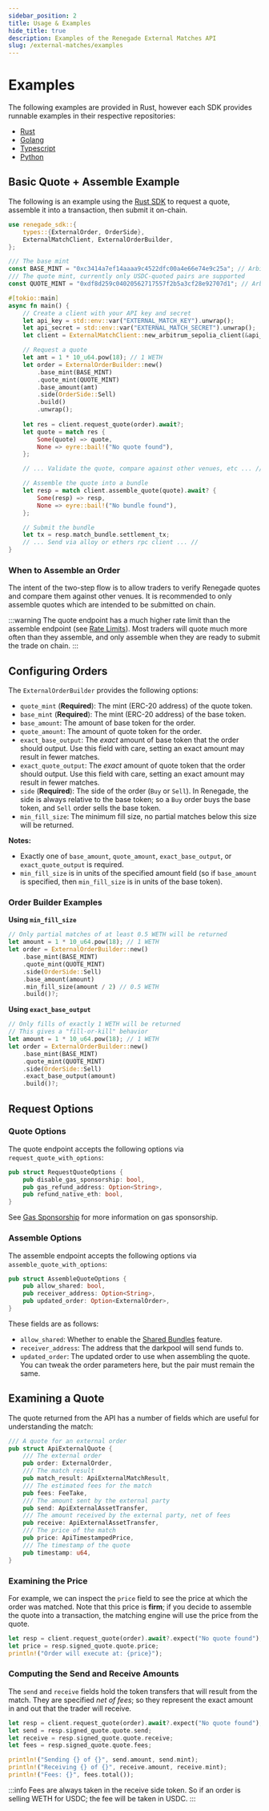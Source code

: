 ```yaml
---
sidebar_position: 2
title: Usage & Examples
hide_title: true
description: Examples of the Renegade External Matches API
slug: /external-matches/examples
---
```


# Examples

The following examples are provided in Rust, however each SDK provides runnable examples in their respective repositories:
- [Rust](https://github.com/renegade-fi/rust-sdk/tree/main/examples/external_match)
- [Golang](https://github.com/renegade-fi/golang-sdk/tree/main/examples)
- [Typescript](https://github.com/renegade-fi/typescript-sdk/tree/main/examples/external-match)
- [Python](https://github.com/renegade-fi/python-sdk/tree/main/examples)

## Basic Quote + Assemble Example

The following is an example using the [Rust SDK](https://github.com/renegade-fi/rust-sdk/blob/main/examples/external_match/external_match.rs) to request a quote, assemble it into a transaction, then submit it on-chain.

```rust
use renegade_sdk::{
    types::{ExternalOrder, OrderSide},
    ExternalMatchClient, ExternalOrderBuilder,
};

/// The base mint
const BASE_MINT = "0xc3414a7ef14aaaa9c4522dfc00a4e66e74e9c25a"; // Arbitrum Sepolia WETH
/// The quote mint, currently only USDC-quoted pairs are supported
const QUOTE_MINT = "0xdf8d259c04020562717557f2b5a3cf28e92707d1"; // Arbitrum Sepolia USDC

#[tokio::main]
async fn main() {
    // Create a client with your API key and secret
    let api_key = std::env::var("EXTERNAL_MATCH_KEY").unwrap();
    let api_secret = std::env::var("EXTERNAL_MATCH_SECRET").unwrap();
    let client = ExternalMatchClient::new_arbitrum_sepolia_client(&api_key, &api_secret).unwrap();

    // Request a quote
    let amt = 1 * 10_u64.pow(18); // 1 WETH
    let order = ExternalOrderBuilder::new()
        .base_mint(BASE_MINT)
        .quote_mint(QUOTE_MINT)
        .base_amount(amt)
        .side(OrderSide::Sell)
        .build()
        .unwrap();
    
    let res = client.request_quote(order).await?;
    let quote = match res {
        Some(quote) => quote,
        None => eyre::bail!("No quote found"),
    };

    // ... Validate the quote, compare against other venues, etc ... //

    // Assemble the quote into a bundle
    let resp = match client.assemble_quote(quote).await? {
        Some(resp) => resp,
        None => eyre::bail!("No bundle found"),
    };

    // Submit the bundle
    let tx = resp.match_bundle.settlement_tx;
    // ... Send via alloy or ethers rpc client ... //
}
```

### When to Assemble an Order
The intent of the two-step flow is to allow traders to verify Renegade quotes and compare them against other venues. It is recommended to only assemble quotes which are intended to be submitted on chain.

:::warning
The quote endpoint has a much higher rate limit than the assemble endpoint (see [Rate Limits](/external-matches/notes-and-rate-limits#rate-limits)). Most traders will quote much more often than they assemble, and only assemble when they are ready to submit the trade on chain.
:::

## Configuring Orders

The `ExternalOrderBuilder` provides the following options:

- `quote_mint` (**Required**): The mint (ERC-20 address) of the quote token.
- `base_mint` (**Required**): The mint (ERC-20 address) of the base token.
- `base_amount`: The amount of base token for the order.
- `quote_amount`: The amount of quote token for the order.
- `exact_base_output`: The *exact* amount of base token that the order should output. Use this field with care, setting an exact amount may result in fewer matches.
- `exact_quote_output`: The *exact* amount of quote token that the order should output. Use this field with care, setting an exact amount may result in fewer matches.
- `side` (**Required**): The side of the order (`Buy` or `Sell`). In Renegade, the side is always relative to the base token; so a `Buy` order buys the base token, and `Sell` order sells the base token.
- `min_fill_size`: The minimum fill size, no partial matches below this size will be returned.

**Notes:**

- Exactly one of `base_amount`, `quote_amount`, `exact_base_output`, or `exact_quote_output` is required.
- `min_fill_size` is in units of the specified amount field (so if `base_amount` is specified, then `min_fill_size` is in units of the base token).

### Order Builder Examples

**Using `min_fill_size`**

```rust
// Only partial matches of at least 0.5 WETH will be returned
let amount = 1 * 10_u64.pow(18); // 1 WETH
let order = ExternalOrderBuilder::new()
    .base_mint(BASE_MINT)
    .quote_mint(QUOTE_MINT)
    .side(OrderSide::Sell)
    .base_amount(amount)
    .min_fill_size(amount / 2) // 0.5 WETH
    .build()?;
```

**Using `exact_base_output`**

```rust
// Only fills of exactly 1 WETH will be returned
// This gives a "fill-or-kill" behavior
let amount = 1 * 10_u64.pow(18); // 1 WETH
let order = ExternalOrderBuilder::new()
    .base_mint(BASE_MINT)
    .quote_mint(QUOTE_MINT)
    .side(OrderSide::Sell)
    .exact_base_output(amount)
    .build()?;
```

## Request Options

### Quote Options

The quote endpoint accepts the following options via `request_quote_with_options`:
```rust
pub struct RequestQuoteOptions {
    pub disable_gas_sponsorship: bool,
    pub gas_refund_address: Option<String>,
    pub refund_native_eth: bool,
}
```

See [Gas Sponsorship](/external-matches/features/gas-sponsorship) for more information on gas sponsorship.

### Assemble Options

The assemble endpoint accepts the following options via `assemble_quote_with_options`:

```rust
pub struct AssembleQuoteOptions {
    pub allow_shared: bool,
    pub receiver_address: Option<String>,
    pub updated_order: Option<ExternalOrder>,
}
```

These fields are as follows:
- `allow_shared`: Whether to enable the [Shared Bundles](/external-matches/features/shared-matches) feature.
- `receiver_address`: The address that the darkpool will send funds to.
- `updated_order`: The updated order to use when assembling the quote. You can tweak the order parameters here, but the pair must remain the same.

## Examining a Quote

The quote returned from the API has a number of fields which are useful for understanding the match:
```rust
/// A quote for an external order
pub struct ApiExternalQuote {
    /// The external order
    pub order: ExternalOrder,
    /// The match result
    pub match_result: ApiExternalMatchResult,
    /// The estimated fees for the match
    pub fees: FeeTake,
    /// The amount sent by the external party
    pub send: ApiExternalAssetTransfer,
    /// The amount received by the external party, net of fees
    pub receive: ApiExternalAssetTransfer,
    /// The price of the match
    pub price: ApiTimestampedPrice,
    /// The timestamp of the quote
    pub timestamp: u64,
}
```

### Examining the Price
For example, we can inspect the `price` field to see the price at which the order was matched. Note that this price is **firm**; if you decide to assemble the quote into a transaction, the matching engine will use the price from the quote.
```rust
let resp = client.request_quote(order).await?.expect("No quote found");
let price = resp.signed_quote.quote.price;
println!("Order will execute at: {price}");
``` 

### Computing the Send and Receive Amounts

The `send` and `receive` fields hold the token transfers that will result from the match. They are specified *net of fees*; so they represent the exact amount in and out that the trader will receive.

```rust
let resp = client.request_quote(order).await?.expect("No quote found");
let send = resp.signed_quote.quote.send;
let receive = resp.signed_quote.quote.receive;
let fees = resp.signed_quote.quote.fees;

println!("Sending {} of {}", send.amount, send.mint);
println!("Receiving {} of {}", receive.amount, receive.mint);
println!("Fees: {}", fees.total());
```

:::info
Fees are always taken in the receive side token. So if an order is selling WETH for USDC; the fee will be taken in USDC.
:::